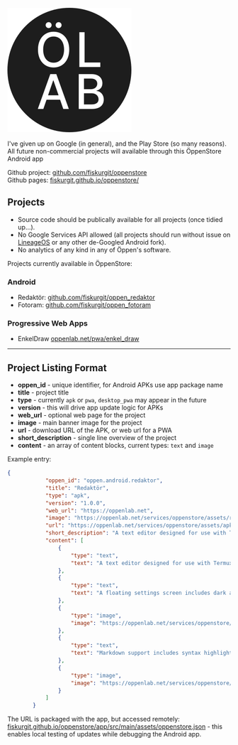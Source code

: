 ![ÖppenStore](oppenstore_logo.svg)

I've given up on Google (in general), and the Play Store (so many reasons). All future non-commercial projects will available through this ÖppenStore Android app  

Github project: [github.com/fiskurgit/oppenstore](https://github.com/fiskurgit/oppenstore)  
Github pages: [fiskurgit.github.io/oppenstore/](https://fiskurgit.github.io/oppenstore/)

## Projects

* Source code should be publically available for all projects (once tidied up...). 
* No Google Services API allowed (all projects should run without issue on [LineageOS](https://lineageos.org/) or any other de-Googled Android fork). 
* No analytics of any kind in any of Öppen's software.

Projects currently available in ÖppenStore:

### Android
* Redaktör: [github.com/fiskurgit/oppen_redaktor](https://github.com/fiskurgit/oppen_redaktor)
* Fotoram: [github.com/fiskurgit/oppen_fotoram](https://github.com/fiskurgit/oppen_fotoram)

### Progressive Web Apps
* EnkelDraw [oppenlab.net/pwa/enkel_draw](https://oppenlab.net/pwa/enkel_draw)

<hr>

## Project Listing Format

* **oppen_id** - unique identifier, for Android APKs use app package name
* **title** - project title
* **type** - currently `apk` or `pwa`, `desktop_pwa` may appear in the future
* **version** - this will drive app update logic for APKs
* **web_url** - optional web page for the project
* **image** - main banner image for the project
* **url** - download URL of the APK, or web url for a PWA
* **short_description** - single line overview of the project
* **content** - an array of content blocks, current types: `text` and `image`


Example entry:
```json
{
            "oppen_id": "oppen.android.redaktor",
            "title": "Redaktör",
            "type": "apk",
            "version": "1.0.0",
            "web_url": "https://oppenlab.net",
            "image": "https://oppenlab.net/services/oppenstore/assets/redaktor/store_image_redaktor.png",
            "url": "https://oppenlab.net/services/oppenstore/assets/apk/opeen_redaktor_release_1_0_0.apk",
            "short_description": "A text editor designed for use with Termux and external keyboards",
            "content": [
                {
                    "type": "text",
                    "text": "A text editor designed for use with Termux and external keyboards, Redaktör uses Androids 'Storage Access Framework' which allows read/write access to files in device storage, Termux, Google Drive and other services. When using with a physical keyboard standard shortcuts are available (ctrl-o, ctrl-s, ctrl-n for open/save/new)."
                },
                {
                    "type": "text",
                    "text": "A floating settings screen includes dark and light themes and font choices"
                },
                {
                    "type": "image",
                    "image": "https://oppenlab.net/services/oppenstore/assets/redaktor/oppen_redactor_controls.png"
                },
                {
                    "type": "text",
                    "text": "Markdown support includes syntax highlighting and a preview screen"
                },
                {
                    "type": "image",
                    "image": "https://oppenlab.net/services/oppenstore/assets/redaktor/oppen_redactor_markdown.png"
                }
            ]
        }
```

The URL is packaged with the app, but accessed remotely: [fiskurgit.github.io/oppenstore/app/src/main/assets/oppenstore.json](https://fiskurgit.github.io/oppenstore/app/src/main/assets/oppenstore.json) - this enables local testing of updates while debugging the Android app.

